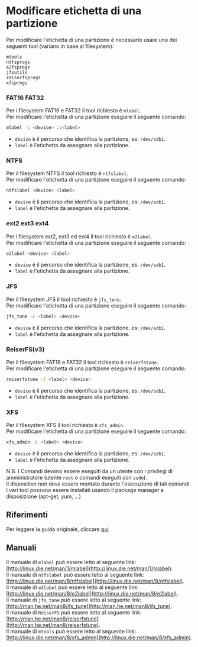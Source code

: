 # Modificare etichetta di una partizione
Per modificare l'etichetta di una partizione è necessario usare uno dei seguenti tool (variano in base al filesystem):
```
mtools
ntfsprogs
e2fsprogs
jfsutils
reiserfsprogs
xfsprogs
```

### FAT16 FAT32
Per i filesystem FAT16 e FAT32 il tool richiesto è `mlabel`.  
Per modificare l'etichetta di una partizione eseguire il seguente comando:
```bash
mlabel -i <device> ::<label>
```
- `device` è il percorso che identifica la partizione, es: `/dev/sdb1`.
- `label` è l'etichetta da assegnare alla partizione.

### NTFS
Per il filesystem NTFS il tool richiesto è `ntfslabel`.  
Per modificare l'etichetta di una partizione eseguire il seguente comando:
```bash
ntfslabel <device> <label>
```
- `device` è il percorso che identifica la partizione, es: `/dev/sdb1`.
- `label` è l'etichetta da assegnare alla partizione.

### ext2 ext3 ext4
Per i filesystem ext2, ext3 ed ext4  il tool richiesto è `e2label`.  
Per modificare l'etichetta di una partizione eseguire il seguente comando:
```bash
e2label <device> <label>
```
- `device` è il percorso che identifica la partizione, es: `/dev/sdb1`.
- `label` è l'etichetta da assegnare alla partizione.

### JFS
Per il filesystem JFS il tool richiesto è `jfs_tune`.  
Per modificare l'etichetta di una partizione eseguire il seguente comando:
```bash
jfs_tune -L <label> <device>
```
- `device` è il percorso che identifica la partizione, es: `/dev/sdb1`.
- `label` è l'etichetta da assegnare alla partizione.

### ReiserFS(v3)
Per il filesystem FAT16 e FAT32 il tool richiesto è `reiserfstune`.  
Per modificare l'etichetta di una partizione eseguire il seguente comando:
```bash
reiserfstune -l <label> <device>
```
- `device` è il percorso che identifica la partizione, es: `/dev/sdb1`.
- `label` è l'etichetta da assegnare alla partizione.

### XFS
Per il filesystem XFS il tool richiesto è `xfs_admin`.  
Per modificare l'etichetta di una partizione eseguire il seguente comando:
```bash
xfs_admin -L <label> <device>
```
- `device` è il percorso che identifica la partizione, es: `/dev/sdb1`.
- `label` è l'etichetta da assegnare alla partizione.

N.B. I Comandi devono essere eseguiti da un utente con i privilegi di amministratore (utente `root` o comandi eseguiti con `sudo`).  
Il dispositivo non deve essere montato durante l'esecuzione di tali comandi.  
I vari tool possono essere installati usando il package manager a disposizione (apt-get, yum, ...)

## Riferimenti
Per leggere la guida originale, cliccare [qui](https://help.ubuntu.com/community/RenameUSBDrive)

## Manuali
Il manuale di `mlabel` può essere letto al seguente link: [http://linux.die.net/man/1/mlabel](http://linux.die.net/man/1/mlabel).  
Il manuale di `ntfslabel` può essere letto al seguente link: [http://linux.die.net/man/8/ntfslabel](http://linux.die.net/man/8/ntfslabel).  
Il manuale di `e2label` può essere letto al seguente link: [http://linux.die.net/man/8/e2label](http://linux.die.net/man/8/e2label).  
Il manuale di `jfs_tune` può essere letto al seguente link: [http://man.he.net/man8/jfs_tune](http://man.he.net/man8/jfs_tune).  
Il manuale di `ReiserFS` può essere letto al seguente link: [http://man.he.net/man8/reiserfstune](http://man.he.net/man8/reiserfstune).  
Il manuale di `mtools` può essere letto al seguente link: [http://linux.die.net/man/8/xfs_admin](http://linux.die.net/man/8/xfs_admin).